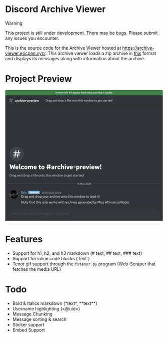 # Discord Archive Viewer
> [!WARNING]
> This project is still under development. There may be bugs. Please submit any issues you encounter.

This is the source code for the Archive Viewer hosted at https://archive-viewer.ericpan.xyz/. This archive viewer loads a zip archive in [this](https://github.com/EricPanDev/DiscordArchiveViewer/raw/main/DemoArchive.zip) format and displays its messages along with information about the archive.

# Project Preview
![Discord Archive Viewer Preview](https://github.com/EricPanDev/DiscordArchiveViewer/blob/main/preview.png?raw=true "Discord Archive Viewer Preview")

# Features
- Support for h1, h2, and h3 markdown (# text, ## text, ### text)
- Support for inline code blocks (\`text\`)
- Tenor gif support through the `fxtenor.py` program (Web-Scraper that fetches the media URL)

# Todo
- Bold & Italics markdown (\*text\*, \*\*text\*\*)
- Username highlighting (<@uid>)
- Message Chunking
- Message sorting & search
- Sticker support
- Embed Support
